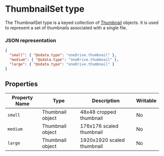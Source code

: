 ﻿# ThumbnailSet type
The ThumbnailSet type is a keyed collection of [Thumbnail](thumbnail.md) objects.
It is used to represent a set of thumbnails associated with a single file.

### JSON representation

<!-- { "blockType": "resource", "@odata.type": "oneDrive.thumbnailSet" } -->
```json
{
  "small": { "@odata.type": "oneDrive.thumbnail" },
  "medium": { "@odata.type": "oneDrive.thumbnail" },
  "large": { "@odata.type": "oneDrive.thumbnail" }
}
```
## Properties

Property Name | Type | Description | Writable
--- | --- | --- | ---
`small` | Thumbnail object | 48x48 cropped thumbnail | No
`medium` | Thumbnail object | 176x176 scaled thumbnail | No
`large` | Thumbnail object | 1920x1920 scaled thumbnail | No
